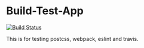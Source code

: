 Build-Test-App
==============

[![Build Status](https://travis-ci.org/samuelhauser/build-test-app.svg?branch=master)](https://travis-ci.org/samuelhauser/build-test-app)

This is for testing postcss, webpack, eslint and travis.
